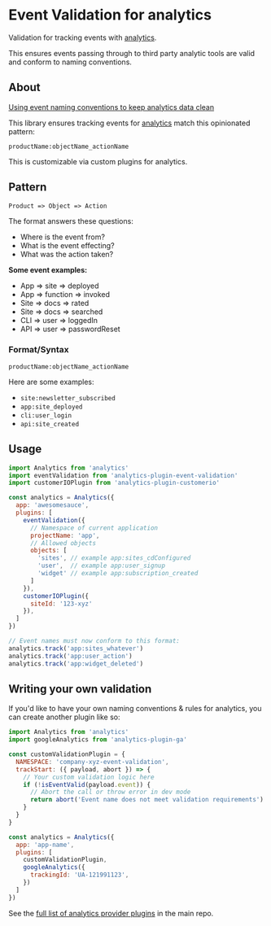 # Event Validation for analytics

Validation for tracking events with [analytics](https://npmjs.com/package/analytics).

This ensures events passing through to third party analytic tools are valid and conform to naming conventions.

## About

[Using event naming conventions to keep analytics data clean](https://davidwells.io/blog/clean-analytics)

This library ensures tracking events for [analytics](https://npmjs.com/package/analytics) match this opinionated pattern:

```
productName:objectName_actionName
```

This is customizable via custom plugins for analytics.

## Pattern

`Product => Object => Action`

The format answers these questions:

- Where is the event from?
- What is the event effecting?
- What was the action taken?

**Some event examples:**

- App => site => deployed
- App => function => invoked
- Site => docs => rated
- Site => docs => searched
- CLI => user => loggedIn
- API => user => passwordReset

### Format/Syntax

```
productName:objectName_actionName
```

Here are some examples:

- `site:newsletter_subscribed`
- `app:site_deployed`
- `cli:user_login`
- `api:site_created`

## Usage

```js
import Analytics from 'analytics'
import eventValidation from 'analytics-plugin-event-validation'
import customerIOPlugin from 'analytics-plugin-customerio'

const analytics = Analytics({
  app: 'awesomesauce',
  plugins: [
    eventValidation({
      // Namespace of current application
      projectName: 'app',
      // Allowed objects
      objects: [
        'sites', // example app:sites_cdConfigured
        'user',  // example app:user_signup
        'widget' // example app:subscription_created
      ]
    }),
    customerIOPlugin({
      siteId: '123-xyz'
    }),
  ]
})

// Event names must now conform to this format:
analytics.track('app:sites_whatever')
analytics.track('app:user_action')
analytics.track('app:widget_deleted')
```

## Writing your own validation

If you'd like to have your own naming conventions & rules for analytics, you can create another plugin like so:

```js
import Analytics from 'analytics'
import googleAnalytics from 'analytics-plugin-ga'

const customValidationPlugin = {
  NAMESPACE: 'company-xyz-event-validation',
  trackStart: ({ payload, abort }) => {
    // Your custom validation logic here
    if (!isEventValid(payload.event)) {
      // Abort the call or throw error in dev mode
      return abort('Event name does not meet validation requirements')
    }
  }
}

const analytics = Analytics({
  app: 'app-name',
  plugins: [
    customValidationPlugin,
    googleAnalytics({
      trackingId: 'UA-121991123',
    })
  ]
})
```

See the [full list of analytics provider plugins](https://github.com/DavidWells/analytics#current-plugins) in the main repo.
